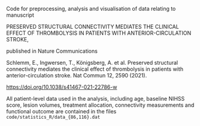 Code for preprocessing, analysis and visualisation of data relating to manuscript

PRESERVED STRUCTURAL CONNECTIVITY MEDIATES THE CLINICAL EFFECT OF THROMBOLYSIS IN PATIENTS WITH ANTERIOR-CIRCULATION STROKE,

published in Nature Communications

Schlemm, E., Ingwersen, T., Königsberg, A. et al. Preserved structural connectivity mediates the clinical effect of thrombolysis in patients with anterior-circulation stroke. Nat Commun 12, 2590 (2021).

https://doi.org/10.1038/s41467-021-22786-w


All patient-level data used in the analysis, including age, baseline NIHSS score, lesion volumes, treatment allocation, connectivity measurements and functional outcome are contained in the files `code/statistics_R/data_{86,116}.dat`
